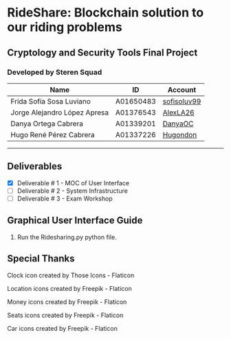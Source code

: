 # RideShare: Blockchain solution to our riding problems

## Cryptology and Security Tools Final Project

### Developed by Steren Squad

| Name | ID | Account |
| ----------- | ----------- | ----------- |
| Frida Sofía Sosa Luviano  | A01650483  | [sofisoluv99](https://github.com/sofisoluv99) |
| Jorge Alejandro López Apresa | A01376543 | [AlexLA26](https://github.com/AlexLA26)  |
| Danya Ortega Cabrera | A01339201 | [DanyaOC](https://github.com/DanyaOC) |
| Hugo René Pérez Cabrera | A01337226 | [Hugondon](https://github.com/Hugondon)  |
---

## Deliverables

- [X] Deliverable # 1 - MOC of User Interface
- [ ] Deliverable # 2 - System Infrastructure
- [ ] Deliverable # 3 - Exam Workshop

## Graphical User Interface Guide

1. Run the Ridesharing.py python file.

## Special Thanks

Clock icon created by Those Icons - Flaticon

Location icons created by Freepik - Flaticon

Money icons created by Freepik - Flaticon

Seats icons created by Freepik - Flaticon

Car icons created by Freepik - Flaticon
